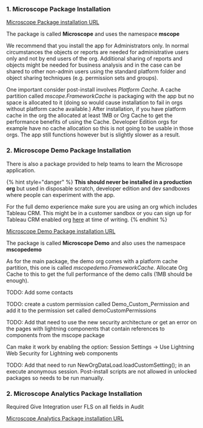 

### 1. Microscope Package Installation

[Microscope Package installation URL](https://login.salesforce.com/packaging/installPackage.apexp?p0=04t8d000000DXWKAA4)

The package is called **Microscope** and uses the namespace **mscope**

We recommend that you install the app for Administrators only. In normal circumstances the objects or reports are needed for administrative users only and not by end users of the org. Additional sharing of reports and objects might be needed for business analysis and in the case can be shared to other non-admin users using the standard platform folder and object sharing techniques (e.g. permission sets and groups).

One important consider post-install involves *Platform Cache*. A cache partition called *mscope.FrameworkCache* is packaging with the app but no space is allocated to it (doing so would cause installation to fail in orgs without platform cache available.) After installation, if you have platform cache in the org the allocated at least 1MB or Org Cache to get the performance benefits of using the Cache. Developer Edition orgs for example have no cache allocation so this is not going to be usable in those orgs. The app still functions however but is slightly slower as a result.

### 2. Microscope Demo Package Installation

There is also a package provided to help teams to learn the Microsope application. 

{% hint style="danger" %}
**This should never be installed in a production org** but used in disposable scratch, developer edition and dev sandboxes where people can experiment with the app.

For the full demo experience make sure you are using an org which includes Tableau CRM. This might be in a customer sandbox or you can sign up for Tableau CRM enabled org [here](https://trailhead.salesforce.com/en/promo/orgs/analytics-de) at time of writing.
{% endhint %}



[Microscope Demo Package installation URL](https://login.salesforce.com/packaging/installPackage.apexp?p0=04t8d000000DYKbAAO)



The package is called **Microscope Demo** and also uses the namespace **mscopedemo**

As for the main package, the demo org comes with a platform cache partition, this one is called *mscopedemo.FrameworkCache*. Allocate Org Cache to this to get the full performance of the demo calls (1MB should be enough).  

TODO: Add some contacts

TODO: create a custom permission called Demo_Custom_Permission and add it to the permission set called demoCustomPermissions

TODO: Add that need to use the new security architecture or get an error on the pages with lightning components that contain references to components from the mscope package

Can make it work by enabling the option: Session Settings -> Use Lightning Web Security for Lightning web components

TODO: Add that need to run NewOrgDataLoad.loadCustomSetting(); in an execute anonymous session. Post-install scripts are not allowed in unlocked packages so needs to be run manually.
### 2. Microscope Analytics Package Installation

Required Give Integration user FLS on all fields in Audit

[Microscope Analytics Package installation URL](https://login.salesforce.com/packaging/installPackage.apexp?p0=04tB0000000dnKBIAY)

